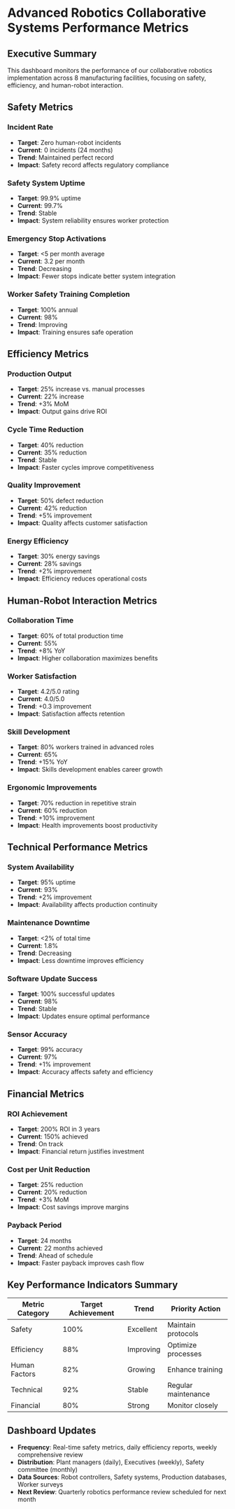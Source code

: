 # Advanced Robotics Collaborative Systems Performance Metrics

## Executive Summary
This dashboard monitors the performance of our collaborative robotics implementation across 8 manufacturing facilities, focusing on safety, efficiency, and human-robot interaction.

## Safety Metrics

### Incident Rate
- **Target**: Zero human-robot incidents
- **Current**: 0 incidents (24 months)
- **Trend**: Maintained perfect record
- **Impact**: Safety record affects regulatory compliance

### Safety System Uptime
- **Target**: 99.9% uptime
- **Current**: 99.7%
- **Trend**: Stable
- **Impact**: System reliability ensures worker protection

### Emergency Stop Activations
- **Target**: <5 per month average
- **Current**: 3.2 per month
- **Trend**: Decreasing
- **Impact**: Fewer stops indicate better system integration

### Worker Safety Training Completion
- **Target**: 100% annual
- **Current**: 98%
- **Trend**: Improving
- **Impact**: Training ensures safe operation

## Efficiency Metrics

### Production Output
- **Target**: 25% increase vs. manual processes
- **Current**: 22% increase
- **Trend**: +3% MoM
- **Impact**: Output gains drive ROI

### Cycle Time Reduction
- **Target**: 40% reduction
- **Current**: 35% reduction
- **Trend**: Stable
- **Impact**: Faster cycles improve competitiveness

### Quality Improvement
- **Target**: 50% defect reduction
- **Current**: 42% reduction
- **Trend**: +5% improvement
- **Impact**: Quality affects customer satisfaction

### Energy Efficiency
- **Target**: 30% energy savings
- **Current**: 28% savings
- **Trend**: +2% improvement
- **Impact**: Efficiency reduces operational costs

## Human-Robot Interaction Metrics

### Collaboration Time
- **Target**: 60% of total production time
- **Current**: 55%
- **Trend**: +8% YoY
- **Impact**: Higher collaboration maximizes benefits

### Worker Satisfaction
- **Target**: 4.2/5.0 rating
- **Current**: 4.0/5.0
- **Trend**: +0.3 improvement
- **Impact**: Satisfaction affects retention

### Skill Development
- **Target**: 80% workers trained in advanced roles
- **Current**: 65%
- **Trend**: +15% YoY
- **Impact**: Skills development enables career growth

### Ergonomic Improvements
- **Target**: 70% reduction in repetitive strain
- **Current**: 60% reduction
- **Trend**: +10% improvement
- **Impact**: Health improvements boost productivity

## Technical Performance Metrics

### System Availability
- **Target**: 95% uptime
- **Current**: 93%
- **Trend**: +2% improvement
- **Impact**: Availability affects production continuity

### Maintenance Downtime
- **Target**: <2% of total time
- **Current**: 1.8%
- **Trend**: Decreasing
- **Impact**: Less downtime improves efficiency

### Software Update Success
- **Target**: 100% successful updates
- **Current**: 98%
- **Trend**: Stable
- **Impact**: Updates ensure optimal performance

### Sensor Accuracy
- **Target**: 99% accuracy
- **Current**: 97%
- **Trend**: +1% improvement
- **Impact**: Accuracy affects safety and efficiency

## Financial Metrics

### ROI Achievement
- **Target**: 200% ROI in 3 years
- **Current**: 150% achieved
- **Trend**: On track
- **Impact**: Financial return justifies investment

### Cost per Unit Reduction
- **Target**: 25% reduction
- **Current**: 20% reduction
- **Trend**: +3% MoM
- **Impact**: Cost savings improve margins

### Payback Period
- **Target**: 24 months
- **Current**: 22 months achieved
- **Trend**: Ahead of schedule
- **Impact**: Faster payback improves cash flow

## Key Performance Indicators Summary

| Metric Category | Target Achievement | Trend | Priority Action |
|-----------------|-------------------|-------|----------------|
| Safety | 100% | Excellent | Maintain protocols |
| Efficiency | 88% | Improving | Optimize processes |
| Human Factors | 82% | Growing | Enhance training |
| Technical | 92% | Stable | Regular maintenance |
| Financial | 80% | Strong | Monitor closely |

## Dashboard Updates
- **Frequency**: Real-time safety metrics, daily efficiency reports, weekly comprehensive review
- **Distribution**: Plant managers (daily), Executives (weekly), Safety committee (monthly)
- **Data Sources**: Robot controllers, Safety systems, Production databases, Worker surveys
- **Next Review**: Quarterly robotics performance review scheduled for next month